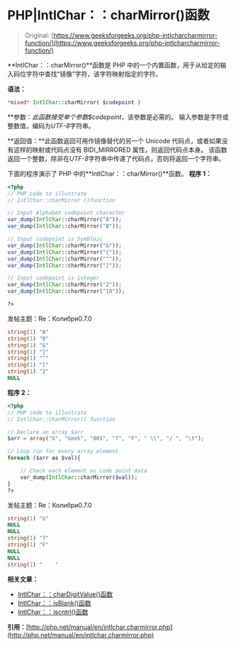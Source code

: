 # PHP|IntlChar：：charMirror()函数

> Original: [https://www.geeksforgeeks.org/php-intlcharcharmirror-function/](https://www.geeksforgeeks.org/php-intlcharcharmirror-function/)

**IntlChar：：charMirror()**函数是 PHP 中的一个内置函数，用于从给定的输入码位字符中查找“镜像”字符，该字符映射指定的字符。

**语法：**

```php
*mixed* IntlChar::charMirror( $codepoint )
```

**参数：**此函数接受单个参数*$codepoint*，该参数是必需的。 输入参数是字符或整数值，编码为*UTF-8*字符串。

**返回值：**此函数返回可用作镜像替代的另一个 Unicode 代码点，或者如果没有这样的映射或代码点没有 BIDI_MIRRORED 属性，则返回代码点本身。 该函数返回一个整数，除非在*UTF-8*字符串中传递了代码点，否则将返回一个字符串。

下面的程序演示了 PHP 中的**IntlChar：：charMirror()**函数。
**程序 1：**

```php
<?php
// PHP code to illustrate
// IntlChar::charMirror ()function

// Input Alphabet codepoint character
var_dump(IntlChar::charMirror("A"));
var_dump(IntlChar::charMirror("B"));

// Input codepoint is Symbloic 
var_dump(IntlChar::charMirror("&"));
var_dump(IntlChar::charMirror("{"));
var_dump(IntlChar::charMirror("^"));
var_dump(IntlChar::charMirror("]"));

// Input codepoint is integer 
var_dump(IntlChar::charMirror("2"));
var_dump(IntlChar::charMirror("10"));

?>
```

发帖主题：Re：Колибри0.7.0

```php
string(1) "A" 
string(1) "B" 
string(1) "&" 
string(1) "}" 
string(1) "^" 
string(1) "[" 
string(1) "2" 
NULL

```

**程序 2：**

```php
<?php
// PHP code to illustrate
// IntlChar::charMirror() function

// Declare an array $arr
$arr = array("G", "Geek", "801", "7", "F", " \\", "/ ", "\t");

// Loop run for every array element
foreach ($arr as $val){

    // Check each element as code point data
    var_dump(IntlChar::charMirror($val));
}
?>
```

发帖主题：Re：Колибри0.7.0

```php
string(1) "G" 
NULL 
NULL 
string(1) "7" 
string(1) "F" 
NULL 
NULL 
string(1) "    " 

```

**相关文章：**

*   [IntlChar：：charDigitValue()函数](https://www.geeksforgeeks.org/php-intlcharchardigitvalue-function/)
*   [IntlChar：：isBlank()函数](https://www.geeksforgeeks.org/php-intlcharisblank-function/)
*   [IntlChar：：iscntrl()函数](https://www.geeksforgeeks.org/php-intlchariscntrl-function/)

**引用：**[http://php.net/manual/en/intlchar.charmirror.php](http://php.net/manual/en/intlchar.charmirror.php)